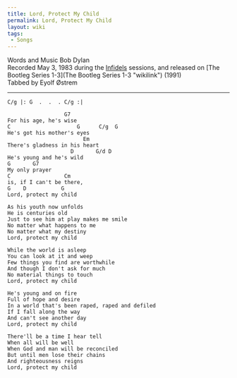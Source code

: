 ```yaml
---
title: Lord, Protect My Child
permalink: Lord, Protect My Child
layout: wiki
tags:
 - Songs
---
```


Words and Music Bob Dylan  
Recorded May 3, 1983 during the [Infidels](Infidels "wikilink")
sessions, and released on [The Bootleg Series
1-3](The Bootleg Series 1-3 "wikilink") (1991)  
Tabbed by Eyolf Østrem

* * * * *

    C/g |: G  .  .  . C/g :|

                      G7
    For his age, he's wise
    C                     G      C/g  G
    He's got his mother's eyes
                            Em
    There's gladness in his heart
                        D       G/d D
    He's young and he's wild
    G       G7
    My only prayer
    C                 Cm
    is, if I can't be there,
    G    D           G
    Lord, protect my child

    As his youth now unfolds
    He is centuries old
    Just to see him at play makes me smile
    No matter what happens to me
    No matter what my destiny
    Lord, protect my child

    While the world is asleep
    You can look at it and weep
    Few things you find are worthwhile
    And though I don't ask for much
    No material things to touch
    Lord, protect my child

    He's young and on fire
    Full of hope and desire
    In a world that's been raped, raped and defiled
    If I fall along the way
    And can't see another day
    Lord, protect my child

    There'll be a time I hear tell
    When all will be well
    When God and man will be reconciled
    But until men lose their chains
    And righteousness reigns
    Lord, protect my child
